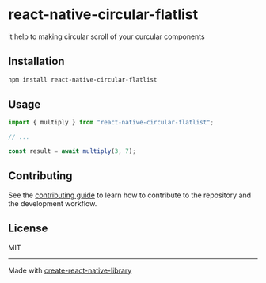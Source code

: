 # react-native-circular-flatlist
it help to making circular scroll of your curcular components
## Installation

```sh
npm install react-native-circular-flatlist
```

## Usage

```js
import { multiply } from "react-native-circular-flatlist";

// ...

const result = await multiply(3, 7);
```

## Contributing

See the [contributing guide](CONTRIBUTING.md) to learn how to contribute to the repository and the development workflow.

## License

MIT

---

Made with [create-react-native-library](https://github.com/callstack/react-native-builder-bob)
